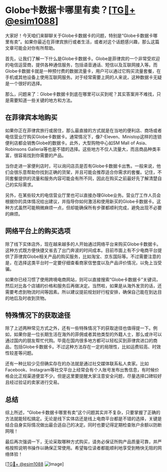 # Globe卡数据卡哪里有卖？[[TG💪+ @esim1088](https://t.me/s/esim1088)]

大家好！今天咱们来聊聊关于Globe卡数据卡的问题，特别是“Globe卡数据卡哪里有卖”。如果你最近在菲律宾旅行或者生活，或者对这个话题感兴趣，那么这篇文章可能会对你有所帮助。

首先，让我们了解一下什么是Globe卡数据卡。Globe是菲律宾的一个非常受欢迎的电信运营商，提供各种通信服务，包括语音通话、短信以及互联网接入等。而Globe卡数据卡就是一种预付费的数据流量卡，用户可以通过它购买流量套餐，在手机或其他设备上使用互联网服务。对于经常需要上网的人来说，这种数据卡无疑是一个很好的选择。

那么，问题来了：Globe卡数据卡到底在哪里可以买到呢？其实答案并不难找，只是需要知道一些关键的地方和方法。

## 在菲律宾本地购买

如果你正在菲律宾旅行或居住，那么最直接的方式就是在当地的便利店、商场或者电信营业厅购买Globe卡数据卡。通常情况下，像7-Eleven、Ministop这样的连锁便利店都会销售Globe的数据卡。此外，大型购物中心如SM Mall of Asia、Robinsons Galleria等也是不错的选择。这些地方不仅人流量大，而且商品种类丰富，很容易找到你需要的产品。

当你走进一家便利店时，可以询问店员是否有Globe卡数据卡出售。一般来说，他们会很乐意帮助你找到正确的货架，并且可能会推荐适合你需求的套餐。记住，不同套餐提供的流量和服务内容可能会有所不同，因此在购买之前最好先了解清楚自己的实际需求。

另外，在某些较大的电信营业厅里也可以直接办理Globe业务。营业厅工作人员会根据你的具体情况给出建议，并指导你如何激活和使用新买的Globe卡数据卡。这种方式虽然可能稍微麻烦一点，但却能确保所有步骤都顺利完成，避免出现不必要的麻烦。

## 网络平台上的购买选项

除了线下实体店外，现在越来越多的人开始通过网络平台来购买Globe卡数据卡。这种方式既方便快捷又省去了出门奔波的时间成本。目前市面上有不少电商平台提供了菲律宾Globe相关产品的购买服务，比如淘宝、京东国际等。不过需要注意的是，在选择这类平台时一定要仔细查看商家信誉度以及产品评价情况，以免上当受骗。

如果你已经习惯了使用跨境电商网站，则可以直接搜索“Globe卡数据卡”关键词，然后对比各个店铺的价格和服务后再做决定。当然啦，如果是从海外发货的话，还需要考虑到物流时间等因素。所以建议提前规划好行程安排，确保自己能在到达目的地后及时收到货物。

## 特殊情况下的获取途径

除了上述两种常见方式之外，还有一些特殊情况下的获取途径也值得提一下。例如，如果你是一位长期生活在海外的菲佣或者其他类型的外籍人士，那么或许可以通过国内的朋友帮忙代购。毕竟在国内很多地方都可以轻松买到菲律宾进口的商品，包括Globe卡数据卡。不过这种方法存在一定的局限性，比如运费较高、时效性较差等问题。

还有一种比较少见但确实存在的办法就是通过社交媒体联系私人卖家。比如Facebook、Instagram等社交平台上经常会有个人账号发布出售信息，有时候价格会比正规渠道便宜不少。但是这里要提醒大家注意安全问题，尽量选择口碑较好且经过验证的卖家进行交易。

## 总结

综上所述，“Globe卡数据卡哪里有卖”这个问题其实并不复杂，只要掌握了正确的方法就能轻松搞定。无论是线下实体店还是线上电商平台都是不错的选择，关键是结合自身实际情况做出最合适自己的决定。同时也要记得定期检查账户余额以防断网哦！

最后再次强调一下，无论采取哪种方式购买，请务必保证所购产品质量可靠，并严格按照说明书操作以确保正常使用。希望每位读者都能顺利地享受到畅快无阻的网络体验！

[[TG💪+ @esim1088](https://t.me/s/esim1088) ![Image](https://i.postimg.cc/4NQfJmqS/Snipaste-2025-05-13-00-14-12.png)]